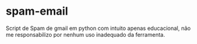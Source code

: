 # spam-email
Script de Spam de gmail em python com intuito apenas educacional, não me responsabilizo por nenhum uso inadequado da ferramenta.

